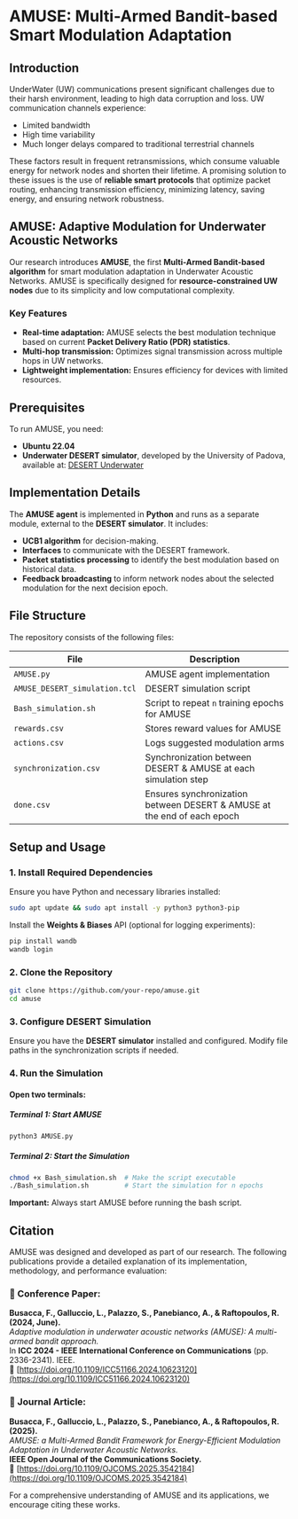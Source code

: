 # AMUSE: Multi-Armed Bandit-based Smart Modulation Adaptation

## Introduction
UnderWater (UW) communications present significant challenges due to their harsh environment, leading to high data corruption and loss. UW communication channels experience:
- Limited bandwidth
- High time variability
- Much longer delays compared to traditional terrestrial channels

These factors result in frequent retransmissions, which consume valuable energy for network nodes and shorten their lifetime. A promising solution to these issues is the use of **reliable smart protocols** that optimize packet routing, enhancing transmission efficiency, minimizing latency, saving energy, and ensuring network robustness.

## AMUSE: Adaptive Modulation for Underwater Acoustic Networks
Our research introduces **AMUSE**, the first **Multi-Armed Bandit-based algorithm** for smart modulation adaptation in Underwater Acoustic Networks. AMUSE is specifically designed for **resource-constrained UW nodes** due to its simplicity and low computational complexity.

### Key Features
- **Real-time adaptation:** AMUSE selects the best modulation technique based on current **Packet Delivery Ratio (PDR) statistics**.
- **Multi-hop transmission:** Optimizes signal transmission across multiple hops in UW networks.
- **Lightweight implementation:** Ensures efficiency for devices with limited resources.

## Prerequisites
To run AMUSE, you need:
- **Ubuntu 22.04**
- **Underwater DESERT simulator**, developed by the University of Padova, available at: [DESERT Underwater](https://desert-underwater.dei.unipd.it/)

## Implementation Details
The **AMUSE agent** is implemented in **Python** and runs as a separate module, external to the **DESERT simulator**. It includes:
- **UCB1 algorithm** for decision-making.
- **Interfaces** to communicate with the DESERT framework.
- **Packet statistics processing** to identify the best modulation based on historical data.
- **Feedback broadcasting** to inform network nodes about the selected modulation for the next decision epoch.

## File Structure
The repository consists of the following files:

| File                          | Description |
|--------------------------------|-------------|
| `AMUSE.py`                     | AMUSE agent implementation |
| `AMUSE_DESERT_simulation.tcl`  | DESERT simulation script |
| `Bash_simulation.sh`           | Script to repeat `n` training epochs for AMUSE |
| `rewards.csv`                  | Stores reward values for AMUSE |
| `actions.csv`                  | Logs suggested modulation arms |
| `synchronization.csv`          | Synchronization between DESERT & AMUSE at each simulation step |
| `done.csv`                     | Ensures synchronization between DESERT & AMUSE at the end of each epoch |

## Setup and Usage
### 1. Install Required Dependencies
Ensure you have Python and necessary libraries installed:
```bash
sudo apt update && sudo apt install -y python3 python3-pip
```

Install the **Weights & Biases** API (optional for logging experiments):
```bash
pip install wandb
wandb login
```

### 2. Clone the Repository
```bash
git clone https://github.com/your-repo/amuse.git
cd amuse
```

### 3. Configure DESERT Simulation
Ensure you have the **DESERT simulator** installed and configured. Modify file paths in the synchronization scripts if needed.

### 4. Run the Simulation
#### Open two terminals:
##### **Terminal 1: Start AMUSE**
```bash
python3 AMUSE.py
```
##### **Terminal 2: Start the Simulation**
```bash
chmod +x Bash_simulation.sh  # Make the script executable
./Bash_simulation.sh         # Start the simulation for n epochs
```
**Important:** Always start AMUSE before running the bash script.

## Citation
AMUSE was designed and developed as part of our research. The following publications provide a detailed explanation of its implementation, methodology, and performance evaluation:

### 📌 Conference Paper:
**Busacca, F., Galluccio, L., Palazzo, S., Panebianco, A., & Raftopoulos, R. (2024, June).**  
*Adaptive modulation in underwater acoustic networks (AMUSE): A multi-armed bandit approach.*  
In **ICC 2024 - IEEE International Conference on Communications** (pp. 2336-2341). IEEE.  
🔗 [https://doi.org/10.1109/ICC51166.2024.10623120](https://doi.org/10.1109/ICC51166.2024.10623120)  

### 📌 Journal Article:
**Busacca, F., Galluccio, L., Palazzo, S., Panebianco, A., & Raftopoulos, R. (2025).**  
*AMUSE: a Multi-Armed Bandit Framework for Energy-Efficient Modulation Adaptation in Underwater Acoustic Networks.*  
**IEEE Open Journal of the Communications Society.**  
🔗 [https://doi.org/10.1109/OJCOMS.2025.3542184](https://doi.org/10.1109/OJCOMS.2025.3542184)  

For a comprehensive understanding of AMUSE and its applications, we encourage citing these works.
